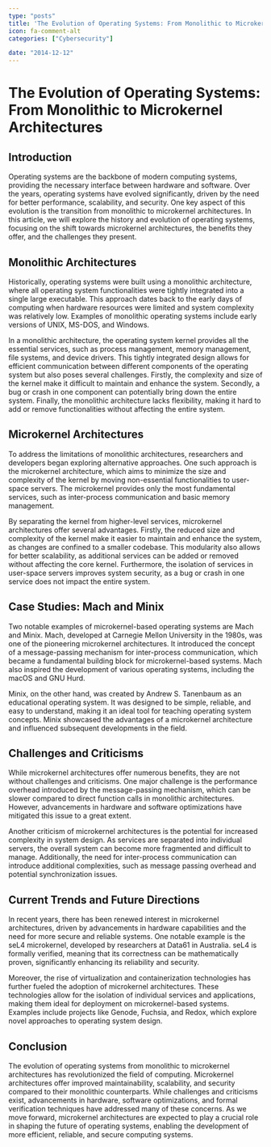 ```yaml
---
type: "posts"
title: 'The Evolution of Operating Systems: From Monolithic to Microkernel Architectures'
icon: fa-comment-alt
categories: ["Cybersecurity"]

date: "2014-12-12"
---
```




# The Evolution of Operating Systems: From Monolithic to Microkernel Architectures

## Introduction

Operating systems are the backbone of modern computing systems, providing the necessary interface between hardware and software. Over the years, operating systems have evolved significantly, driven by the need for better performance, scalability, and security. One key aspect of this evolution is the transition from monolithic to microkernel architectures. In this article, we will explore the history and evolution of operating systems, focusing on the shift towards microkernel architectures, the benefits they offer, and the challenges they present.

## Monolithic Architectures

Historically, operating systems were built using a monolithic architecture, where all operating system functionalities were tightly integrated into a single large executable. This approach dates back to the early days of computing when hardware resources were limited and system complexity was relatively low. Examples of monolithic operating systems include early versions of UNIX, MS-DOS, and Windows.

In a monolithic architecture, the operating system kernel provides all the essential services, such as process management, memory management, file systems, and device drivers. This tightly integrated design allows for efficient communication between different components of the operating system but also poses several challenges. Firstly, the complexity and size of the kernel make it difficult to maintain and enhance the system. Secondly, a bug or crash in one component can potentially bring down the entire system. Finally, the monolithic architecture lacks flexibility, making it hard to add or remove functionalities without affecting the entire system.

## Microkernel Architectures

To address the limitations of monolithic architectures, researchers and developers began exploring alternative approaches. One such approach is the microkernel architecture, which aims to minimize the size and complexity of the kernel by moving non-essential functionalities to user-space servers. The microkernel provides only the most fundamental services, such as inter-process communication and basic memory management.

By separating the kernel from higher-level services, microkernel architectures offer several advantages. Firstly, the reduced size and complexity of the kernel make it easier to maintain and enhance the system, as changes are confined to a smaller codebase. This modularity also allows for better scalability, as additional services can be added or removed without affecting the core kernel. Furthermore, the isolation of services in user-space servers improves system security, as a bug or crash in one service does not impact the entire system.

## Case Studies: Mach and Minix

Two notable examples of microkernel-based operating systems are Mach and Minix. Mach, developed at Carnegie Mellon University in the 1980s, was one of the pioneering microkernel architectures. It introduced the concept of a message-passing mechanism for inter-process communication, which became a fundamental building block for microkernel-based systems. Mach also inspired the development of various operating systems, including the macOS and GNU Hurd.

Minix, on the other hand, was created by Andrew S. Tanenbaum as an educational operating system. It was designed to be simple, reliable, and easy to understand, making it an ideal tool for teaching operating system concepts. Minix showcased the advantages of a microkernel architecture and influenced subsequent developments in the field.

## Challenges and Criticisms

While microkernel architectures offer numerous benefits, they are not without challenges and criticisms. One major challenge is the performance overhead introduced by the message-passing mechanism, which can be slower compared to direct function calls in monolithic architectures. However, advancements in hardware and software optimizations have mitigated this issue to a great extent.

Another criticism of microkernel architectures is the potential for increased complexity in system design. As services are separated into individual servers, the overall system can become more fragmented and difficult to manage. Additionally, the need for inter-process communication can introduce additional complexities, such as message passing overhead and potential synchronization issues.

## Current Trends and Future Directions

In recent years, there has been renewed interest in microkernel architectures, driven by advancements in hardware capabilities and the need for more secure and reliable systems. One notable example is the seL4 microkernel, developed by researchers at Data61 in Australia. seL4 is formally verified, meaning that its correctness can be mathematically proven, significantly enhancing its reliability and security.

Moreover, the rise of virtualization and containerization technologies has further fueled the adoption of microkernel architectures. These technologies allow for the isolation of individual services and applications, making them ideal for deployment on microkernel-based systems. Examples include projects like Genode, Fuchsia, and Redox, which explore novel approaches to operating system design.

## Conclusion

The evolution of operating systems from monolithic to microkernel architectures has revolutionized the field of computing. Microkernel architectures offer improved maintainability, scalability, and security compared to their monolithic counterparts. While challenges and criticisms exist, advancements in hardware, software optimizations, and formal verification techniques have addressed many of these concerns. As we move forward, microkernel architectures are expected to play a crucial role in shaping the future of operating systems, enabling the development of more efficient, reliable, and secure computing systems.